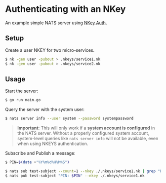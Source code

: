 # Authenticating with an NKey

An example simple NATS server using [NKey Auth][].

## Setup

Create a user NKEY for two micro-services.

```bash
$ nk -gen user -pubout > .nkeys/service1.nk
$ nk -gen user -pubout > .nkeys/service2.nk
```

## Usage

Start the server:

```bash
$ go run main.go
```

Query the server with the system user:

```bash
$ nats server info --user system --password systempassword
```

> **Important:** This will only work if a **system account is configured** in
  the NATS server. Without a properly configured system account, system-level
  queries like `nats server info` will not be available, even when using NKEYS
  authentication.

Subscribe and Publish a message:

```bash
$ PIN=$(date +"%Y%m%d%H%M%S")

$ nats sub test-subject --count=1 --nkey ./.nkeys/service1.nk | grep "PIN: $PIN" &
$ nats pub test-subject "PIN: $PIN" --nkey ./.nkeys/service1.nk
```

[NKey Auth]: https://docs.nats.io/running-a-nats-service/configuration/securing_nats/auth_intro/nkey_auth
